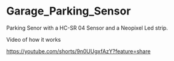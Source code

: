 # Garage_Parking_Sensor

Parking Senor with a HC-SR 04 Sensor and a Neopixel Led strip.


Video of how it works

https://youtube.com/shorts/9n0UUgxfAzY?feature=share
